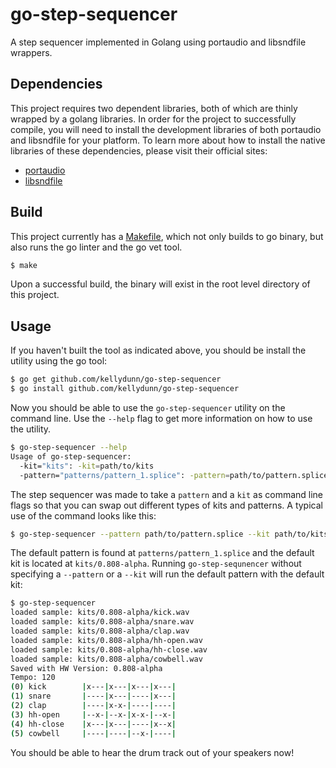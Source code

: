 # go-step-sequencer

A step sequencer implemented in Golang using portaudio and libsndfile wrappers.

## Dependencies

This project requires two dependent libraries, both of which are thinly wrapped by a golang libraries.  In order for the project to successfully compile, you will need to install the development libraries of both portaudio and libsndfile for your platform.  To learn more about how to install the native libraries of these dependencies, please visit their official sites:

  - [portaudio](http://www.portaudio.com/)
  - [libsndfile](http://mega-nerd.com/libsndfile/)

## Build

This project currently has a [Makefile](./Makefile), which not only builds to go binary, but also runs the go linter and the go vet tool.

```bash
$ make
```

Upon a successful build, the binary will exist in the root level directory of this project.

## Usage

If you haven't built the tool as indicated above, you should be install the utility using the go tool:

```bash
$ go get github.com/kellydunn/go-step-sequencer
$ go install github.com/kellydunn/go-step-sequencer
```

Now you should be able to use the `go-step-sequencer` utility on the command line.  Use the `--help` flag to get more information on how to use the utility.

```bash
$ go-step-sequencer --help
Usage of go-step-sequencer:
  -kit="kits": -kit=path/to/kits
  -pattern="patterns/pattern_1.splice": -pattern=path/to/pattern.splice
```

The step sequencer was made to take a `pattern` and a `kit` as command line flags so that you can swap out different types of kits and patterns.  A typical use of the command looks like this:

```bash
$ go-step-sequencer --pattern path/to/pattern.splice --kit path/to/kits
```

The default pattern is found at `patterns/pattern_1.splice` and the default kit is located at `kits/0.808-alpha`.  Running `go-step-sequnencer` without specifying a `--pattern` or a `--kit` will run the default pattern with the default kit:   

```bash
$ go-step-sequencer
loaded sample: kits/0.808-alpha/kick.wav
loaded sample: kits/0.808-alpha/snare.wav
loaded sample: kits/0.808-alpha/clap.wav
loaded sample: kits/0.808-alpha/hh-open.wav
loaded sample: kits/0.808-alpha/hh-close.wav
loaded sample: kits/0.808-alpha/cowbell.wav
Saved with HW Version: 0.808-alpha
Tempo: 120
(0) kick        |x---|x---|x---|x---|
(1) snare       |----|x---|----|x---|
(2) clap        |----|x-x-|----|----|
(3) hh-open     |--x-|--x-|x-x-|--x-|
(4) hh-close    |x---|x---|----|x--x|
(5) cowbell     |----|----|--x-|----|
```

You should be able to hear the drum track out of your speakers now! 